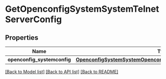 # GetOpenconfigSystemSystemTelnetServerConfig

## Properties
Name | Type | Description | Notes
------------ | ------------- | ------------- | -------------
**openconfig_systemconfig** | [**OpenconfigSystemSystemOpenconfigsystemsystemTelnetserverConfig**](OpenconfigSystemSystemOpenconfigsystemsystemTelnetserverConfig.md) |  | [optional] 

[[Back to Model list]](../README.md#documentation-for-models) [[Back to API list]](../README.md#documentation-for-api-endpoints) [[Back to README]](../README.md)


